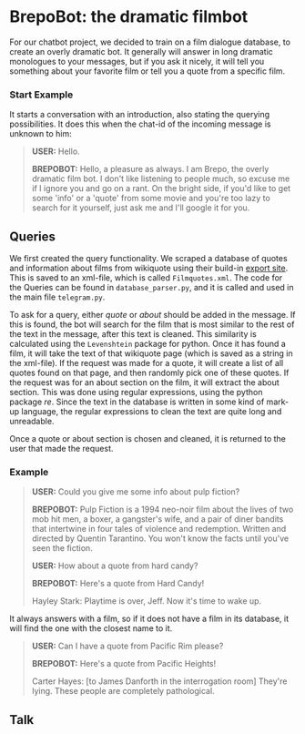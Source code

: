 # BrepoBot: the dramatic filmbot

For our chatbot project, we decided to train on a film dialogue database, to create an overly dramatic bot. It generally will answer in long dramatic monologues to your messages, but if you ask it nicely, it will tell you something about your favorite film or tell you a quote from a specific film. 

### Start Example

It starts a conversation with an introduction, also stating the querying possibilities. It does this when the chat-id of the incoming message is unknown to him:

> **USER:**
> Hello.
> 
> **BREPOBOT:**
> Hello, a pleasure as always. I am Brepo, the overly dramatic film bot. I don't like listening to people much, so excuse me if I ignore you and go on a rant. On the bright side, if you'd like to get some 'info' or a 'quote' from some movie and you're too lazy to search for it yourself, just ask me and I'll google it for you.

## Queries

We first created the query functionality. We scraped a database of quotes and information about films from wikiquote using their build-in [export site](https://en.wikiquote.org/wiki/Special:Export). This is saved to an xml-file, which is called `Filmquotes.xml`. The code for the Queries can be found in `database_parser.py`, and it is called and used in the main file `telegram.py`.

To ask for a query, either *quote* or *about* should be added in the message. If this is found, the bot will search for the film that is most similar to the rest of the text in the message, after this text is cleaned. This similarity is calculated using the `Levenshtein` package for python. Once it has found a film, it will take the text of that wikiquote page (which is saved as a string in the xml-file). If the request was made for a quote, it will create a list of all quotes found on that page, and then randomly pick one of these quotes. If the request was for an about section on the film, it will extract the about section. This was done using regular expressions, using the python package *re*. Since the text in the database is written in some kind of mark-up language, the regular expressions to clean the text are quite long and unreadable. 

Once a quote or about section is chosen and cleaned, it is returned to the user that made the request.

### Example

> **USER:**
> Could you give me some info about pulp fiction?
>
> **BREPOBOT:**
> Pulp Fiction is a 1994 neo-noir film about the lives of two mob hit men, a boxer, a gangster's wife, and a pair of diner bandits that intertwine in four tales of violence and redemption.
> Written and directed by Quentin Tarantino.
> You won't know the facts until you've seen the fiction. 
> 
> **USER:**
> How about a quote from hard candy?
> 
> **BREPOBOT:**
> Here's a quote from Hard Candy!
>
> Hayley Stark:
> Playtime is over, Jeff. Now it's time to wake up.

It always answers with a film, so if it does not have a film in its database, it will find the one with the closest name to it.

> **USER:**
> Can I have a quote from Pacific Rim please?
> 
> **BREPOBOT:**
> Here's a quote from Pacific Heights!
> 
> Carter Hayes:
> [to James Danforth in the interrogation room] They're lying. These people are completely pathological.


## Talk

